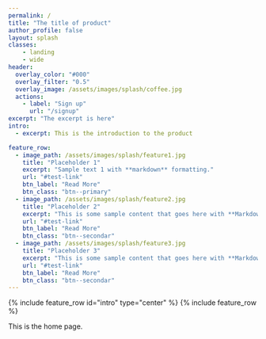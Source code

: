```yaml
---
permalink: /
title: "The title of product"
author_profile: false
layout: splash
classes:
    - landing
    - wide
header:
  overlay_color: "#000"
  overlay_filter: "0.5"
  overlay_image: /assets/images/splash/coffee.jpg
  actions:
    - label: "Sign up"
      url: "/signup"
excerpt: "The excerpt is here" 
intro:
  - excerpt: This is the introduction to the product

feature_row:
  - image_path: /assets/images/splash/feature1.jpg
    title: "Placeholder 1"
    excerpt: "Sample text 1 with **markdown** formatting."
    url: "#test-link"
    btn_label: "Read More"
    btn_class: "btn--primary"
  - image_path: /assets/images/splash/feature2.jpg
    title: "Placeholder 2"
    excerpt: "This is some sample content that goes here with **Markdown** formatting."
    url: "#test-link"
    btn_label: "Read More"
    btn_class: "btn--secondar"
  - image_path: /assets/images/splash/feature3.jpg
    title: "Placeholder 3"
    excerpt: "This is some sample content that goes here with **Markdown** formatting."
    url: "#test-link"
    btn_label: "Read More"
    btn_class: "btn--secondar"
---
```

{% include feature_row id="intro" type="center" %}
{% include feature_row %}

This is the home page.
